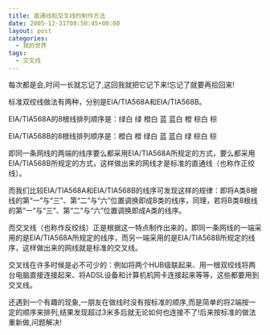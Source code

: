 ```yaml
---
title: 直通线和交叉线的制作方法
date: 2005-12-31T08:50:45+00:00
layout: post
categories:
  - 我的世界
tags:
  - 交叉线
---
```


每次都是会,时间一长就忘记了,这回我就把它记下来!忘记了就要再拾回来!

标准双绞线做法有两种，分别是EIA/TIA568A和EIA/TIA568B。

EIA/TIA568A的8根线排列顺序是：绿白 绿 橙白 蓝 蓝白 橙 棕白 棕

EIA/TIA568B的8根线排列顺序是：橙白 橙 绿白 蓝 蓝白 绿 棕白 棕

即同一条网线的两端的线序要么都采用EIA/TIA568A所规定的方式，要么都采用EIA/TIA568B所规定的方式，这样做出来的网线才是标准的直通线（也称作正绞线）。

而我们比较EIA/TIA568A和EIA/TIA568B的线序可发现这样的规律：即将A类8根线的第“一”与“三”、第“二”与“六”位置调换即成B类的线序，同理，若将B类8根线的第“一”与“三”、第“二”与“六”位置调换即成A类的线序。

而交叉线（也称作反绞线）正是根据这一特点制作出来的，即同一条网线的一端采用的是EIA/TIA568A所规定的线序，而另一端采用的是EIA/TIA568B所规定的线序，这样做出来的网线就是标准的交叉线。

交叉线在许多时候是必不可少的：例如将两个HUB级联起来、用一根双绞线将两台电脑直接连接起来、将ADSL设备和计算机机网卡连接起来等等，这些都要用到交叉线。

还遇到一个有趣的现象,一朋友在做线时没有按标准的顺序,而是简单的将2端按一定的顺序来排列,结果发现超过3米多后就无论如何也连接不了!后来按标准的做法重新做,问题解决!